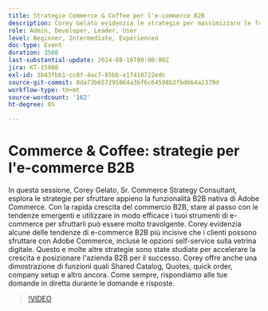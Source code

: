```yaml
---
title: Strategie Commerce & Coffee per l'e-commerce B2B
description: Corey Gelato evidenzia le strategie per massimizzare le funzioni native di Adobe Commerce B2B, tra cui le opzioni self-service, Shared Catalog, Quotes e quick order, mentre esplora le tendenze chiave dell’eCommerce per stimolare la crescita e posizionare le aziende B2B per il successo.
role: Admin, Developer, Leader, User
level: Beginner, Intermediate, Experienced
doc-type: Event
duration: 3568
last-substantial-update: 2024-08-16T00:00:00Z
jira: KT-15908
exl-id: 3b43fbb1-cc8f-4ac7-85bb-e1f410722edc
source-git-commit: 8da73b657295864a3bf6c64598b2fbd664a2379d
workflow-type: tm+mt
source-wordcount: '162'
ht-degree: 0%

---
```


# Commerce &amp; Coffee: strategie per l&#39;e-commerce B2B

In questa sessione, Corey Gelato, Sr. Commerce Strategy Consultant, esplora le strategie per sfruttare appieno la funzionalità B2B nativa di Adobe Commerce. Con la rapida crescita del commercio B2B, stare al passo con le tendenze emergenti e utilizzare in modo efficace i tuoi strumenti di e-commerce per sfruttarli può essere molto travolgente. Corey evidenzia alcune delle tendenze di e-commerce B2B più incisive che i clienti possono sfruttare con Adobe Commerce, incluse le opzioni self-service sulla vetrina digitale. Questo e molte altre strategie sono state studiate per accelerare la crescita e posizionare l&#39;azienda B2B per il successo. Corey offre anche una dimostrazione di funzioni quali Shared Catalog, Quotes, quick order, company setup e altro ancora. Come sempre, rispondiamo alle tue domande in diretta durante le domande e risposte.

>[!VIDEO](https://video.tv.adobe.com/v/3432604/?learn=on)
